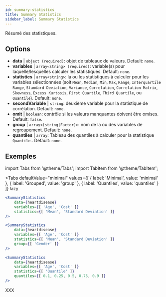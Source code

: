```yaml
---
id: summary-statistics 
title: Summary Statistics
sidebar_label: Summary Statistics
---
```


Résumé des statistiques.

## Options

* __data__ | `object (required)`: objet de tableaux de valeurs. Default: `none`.
* __variables__ | `array<string> (required)`: variable(s) pour laquelle/lesquelles calculer les statistiques. Default: `none`.
* __statistics__ | `array<string>`: la ou les statistiques à calculer pour les variables sélectionnées (soit `Mean`, `Median`, `Min`, `Max`, `Range`, `Interquartile Range`, `Standard Deviation`, `Variance`, `Correlation`, `Correlation Matrix`, `Skewness`, `Excess Kurtosis`, `First Quartile`, `Third Quartile`, ou `Quantile`). Default: `none`.
* __secondVariable__ | `string`: deuxième variable pour la statistique de corrélation. Default: `none`.
* __omit__ | `boolean`: contrôle si les valeurs manquantes doivent être omises. Default: `false`.
* __group__ | `array<(string|Factor)>`: nom de la ou des variables de regroupement. Default: `none`.
* __quantiles__ | `array`: Tableau des quantiles à calculer pour la statistique `Quantile`.. Default: `none`.


## Exemples

import Tabs from '@theme/Tabs';
import TabItem from '@theme/TabItem';

<Tabs
    defaultValue="minimal"
    values={[
        { label: 'Minimal', value: 'minimal' },
        { label: 'Grouped', value: 'group' },
        { label: 'Quantiles', value: 'quantiles' }
    ]}
    lazy
>

<TabItem value="minimal">

```jsx live
<SummaryStatistics 
    data={heartdisease} 
    variables={[ 'Age', 'Cost' ]}
    statistics={[ 'Mean', 'Standard Deviation' ]}
/>
```

</TabItem>

<TabItem value="group" >

```jsx live
<SummaryStatistics 
    data={heartdisease} 
    variables={[ 'Age', 'Cost' ]}
    statistics={[ 'Mean', 'Standard Deviation' ]}
    group={[ 'Gender' ]}
/>
```
</TabItem>

<TabItem value="quantiles">

```jsx live
<SummaryStatistics 
    data={heartdisease} 
    variables={[ 'Age', 'Cost' ]}
    statistics={[ 'Quantile' ]}
    quantiles={[ 0.1, 0.25, 0.5, 0.75, 0.9 ]}
/>
```

</TabItem>

</Tabs>

XXX
